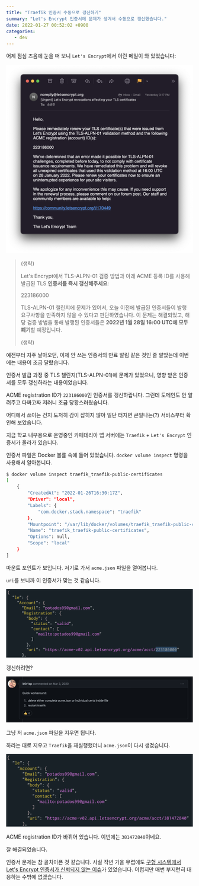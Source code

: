 ```yaml
---
title: "Traefik 인증서 수동으로 갱신하기"
summary: "Let's Encrypt 인증서에 문제가 생겨서 수동으로 갱신했습니다."
date: 2022-01-27 00:52:02 +0900
categories:
   - dev
---
```


어제 점심 즈음에 눈을 떠 보니 `Let's Encrypt`에서 이런 메일이 와 있었습니다:

![lets-ecrypt-urgent.png](/assets/images/lets-ecrypt-urgent.png)

> (생략)
>
> Let's Encrypt에서 TLS-ALPN-01 검증 방법과 아래 ACME 등록 ID를 사용해 발급된 TLS **인증서를 즉시 갱신해주세요**:  
>
> 223186000
>
> TLS-ALPN-01 챌린지에 문제가 있어서, 오늘 이전에 발급된 인증서들이 발행 요구사항을 만족하지 않을 수 있다고 판단하였습니다. 이 문제는 해결되었고, 해당 검증 방법을 통해 발행된 인증서들은 **2022년 1월 28일 16:00 UTC에 모두 폐기**할 예정입니다.
>
> (생략)

예전부터 자주 날아오던, 이제 안 쓰는 인증서의 만료 알림 같은 것인 줄 알았는데 이번에는 내용이 조금 달랐습니다.

인증서 발급 과정 중 TLS 챌린지(TLS-ALPN-01)에 문제가 있었으니, 영향 받은 인증서를 모두 갱신하라는 내용이었습니다.

ACME registration ID가 `223186000`인 인증서를 갱신하랍니다. 그런데 도메인도 안 알려주고 다짜고짜 저러니 조금 당황스러웠습니다.

어디에서 쓰이는 건지 도저히 감이 잡히지 않아 일단 터지면 큰일나는(?) 서비스부터 확인해 보았습니다.

지금 학교 내부용으로 운영중인 카페테리아 앱 서버에는 `Traefik` + `Let's Encrypt` 인증서가 올라가 있습니다.

인증서 파일은 Docker 볼륨 속에 들어 있었습니다. `docker volume inspect` 명령을 사용해서 알아봅니다.

```bash
$ docker volume inspect traefik_traefik-public-certificates
[
    {
        "CreatedAt": "2022-01-26T16:30:17Z",
        "Driver": "local",
        "Labels": {
            "com.docker.stack.namespace": "traefik"
        },
        "Mountpoint": "/var/lib/docker/volumes/traefik_traefik-public-certificates/_data",
        "Name": "traefik_traefik-public-certificates",
        "Options": null,
        "Scope": "local"
    }
]
```

마운트 포인트가 보입니다. 저기로 가서 `acme.json` 파일을 열어봅니다.

`uri`를 보니까 이 인증서가 맞는 것 같습니다.

![inside-acme-json.png](/assets/images/inside-acme-json.png)

갱신하려면?

![renew-le-cert-traefik.png](/assets/images/renew-le-cert-traefik.png)

그냥 저 `acme.json` 파일을 지우면 됩니다.

하라는 대로 지우고 `Traefik`을 재실행했더니 `acme.json`이 다시 생겼습니다.

![inside-acme-json-renewed.png](/assets/images/inside-acme-json-renewed.png)

ACME registration ID가 바뀌어 있습니다. 이번에는 `381472840`이네요.

잘 해결되었습니다.

인증서 문제는 참 골치아픈 것 같습니다. 사실 작년 가을 무렵에도 [구형 시스템에서 Let's Encrypt 인증서가 신뢰되지 않는 이슈](https://community.letsencrypt.org/t/hi-from-october-1st-2021-on-worlds-lets-encrypt-ssl-old-certificates-not-working-old-operating-systems-how-to-update-it/162316)가 있었습니다. 어렵지만 매번 부지런히 대응하는 수밖에 없겠습니다.
